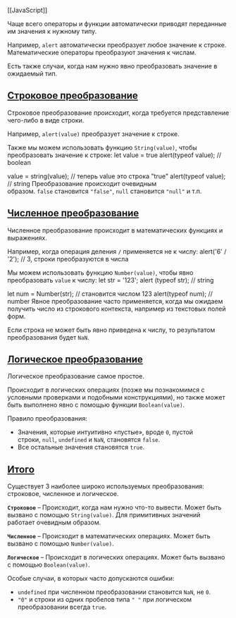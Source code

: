 [[JavaScript]]

Чаще всего операторы и функции автоматически приводят переданные им значения к нужному типу.

Например, `alert` автоматически преобразует любое значение к строке. Математические операторы преобразуют значения к числам.

Есть также случаи, когда нам нужно явно преобразовать значение в ожидаемый тип.

## [Строковое преобразование](https://learn.javascript.ru/type-conversions#strokovoe-preobrazovanie)

Строковое преобразование происходит, когда требуется представление чего-либо в виде строки.

Например, `alert(value)` преобразует значение к строке.

Также мы можем использовать функцию `String(value)`, чтобы преобразовать значение к строке:
let value = true
alert(typeof value); // boolean

value = string(value); // теперь value это строка "true"
alert(typeof value); // string
Преобразование происходит очевидным образом. `false` становится `"false"`, `null` становится `"null"` и т.п.

## [Численное преобразование](https://learn.javascript.ru/type-conversions#chislennoe-preobrazovanie)

Численное преобразование происходит в математических функциях и выражениях.

Например, когда операция деления `/` применяется не к числу:
alert('6' / '2'); // 3, строки преобразуются в числа 

Мы можем использовать функцию `Number(value)`, чтобы явно преобразовать `value` к числу:
let str = '123';
alert (typeof str); // string

let num = Number(str); // становится числом 123
alert(typeof num); // number
Явное преобразование часто применяется, когда мы ожидаем получить число из строкового контекста, например из текстовых полей форм.

Если строка не может быть явно приведена к числу, то результатом преобразования будет `NaN`.

## [Логическое преобразование](https://learn.javascript.ru/type-conversions#logicheskoe-preobrazovanie)

Логическое преобразование самое простое.

Происходит в логических операциях (позже мы познакомимся с условными проверками и подобными конструкциями), но также может быть выполнено явно с помощью функции `Boolean(value)`.

Правило преобразования:

- Значения, которые интуитивно «пустые», вроде `0`, пустой строки, `null`, `undefined` и `NaN`, становятся `false`.
- Все остальные значения становятся `true`.

## [Итого](https://learn.javascript.ru/type-conversions#itogo)

Существует 3 наиболее широко используемых преобразования: строковое, численное и логическое.

**`Строковое`** – Происходит, когда нам нужно что-то вывести. Может быть вызвано с помощью `String(value)`. Для примитивных значений работает очевидным образом.

**`Численное`** – Происходит в математических операциях. Может быть вызвано с помощью `Number(value)`.

**`Логическое`** – Происходит в логических операциях. Может быть вызвано с помощью `Boolean(value)`.

Особые случаи, в которых часто допускаются ошибки:

- `undefined` при численном преобразовании становится `NaN`, не `0`.
- `"0"` и строки из одних пробелов типа `" "` при логическом преобразовании всегда `true`.